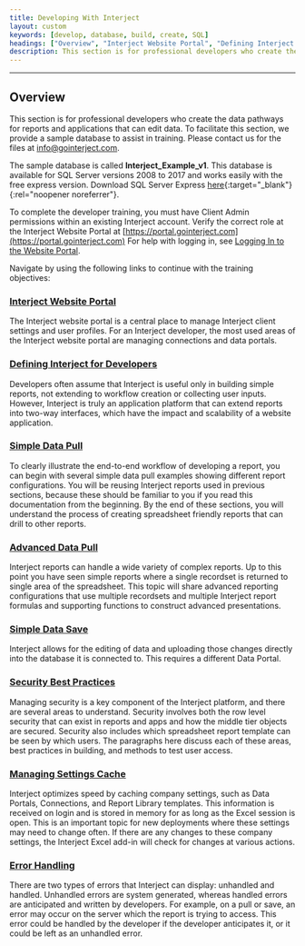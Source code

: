```yaml
---
title: Developing With Interject
layout: custom
keywords: [develop, database, build, create, SQL]
headings: ["Overview", "Interject Website Portal", "Defining Interject for Developers", "Simple Data Pull", "Advanced Data Pull", "Simple Data Save", "Security Best Practices", "Managing Settings Cache", "Error Handling"]
description: This section is for professional developers who create the data pathways for reports and applications that can edit data. To facilitate this section, we provide a sample database to assist in training.
---
```

* * *

## Overview

This section is for professional developers who create the data pathways for reports and applications that can edit data. To facilitate this section, we provide a sample database to assist in training. Please contact us for the files at [info@gointerject.com](mailto:info@gointerject.com).

The sample database is called **Interject_Example_v1**. This database is available for SQL Server versions 2008 to 2017 and works easily with the free express version. Download SQL Server Express [here](https://www.microsoft.com/en-us/sql-server/sql-server-editions-express){:target="_blank"}{:rel="noopener noreferrer"}.

To complete the developer training, you must have Client Admin permissions within an existing Interject account. Verify the correct role at the Interject Website Portal at [https://portal.gointerject.com](https://portal.gointerject.com) For help with logging in, see [Logging In to the Website Portal](/wPortal/Logging-In-to-Website-Portal.html).

Navigate by using the following links to continue with the training objectives:

### [Interject Website Portal](/wGetStarted/Interject-Website-Portal.html)

The Interject website portal is a central place to manage Interject client settings and user profiles. For an Interject developer, the most used areas of the Interject website portal are managing connections and data portals.

### [Defining Interject for Developers](/wGetStarted/Defining-Interject-for-Developers.html)

Developers often assume that Interject is useful only in building simple reports, not extending to workflow creation or collecting user inputs. However, Interject is truly an application platform that can extend reports into two-way interfaces, which have the impact and scalability of a website application.

### [Simple Data Pull](/wGetStarted/Simple-Data-Pull.html)

To clearly illustrate the end-to-end workflow of developing a report, you can begin with several simple data pull examples showing different report configurations. You will be reusing Interject reports used in previous sections, because these should be familiar to you if you read this documentation from the beginning. By the end of these sections, you will understand the process of creating spreadsheet friendly reports that can drill to other reports.

### [Advanced Data Pull](/wGetStarted/Advanced-Data-Pull.html)

Interject reports can handle a wide variety of complex reports. Up to this point you have seen simple reports where a single recordset is returned to single area of the spreadsheet. This topic will share advanced reporting configurations that use multiple recordsets and multiple Interject report formulas and supporting functions to construct advanced presentations.

### [Simple Data Save](/wGetStarted/Simple-Data-Save.html)

Interject allows for the editing of data and uploading those changes directly into the database it is connected to. This requires a different Data Portal.

### [Security Best Practices](/wGetStarted/Security-Best-Practices.html)

Managing security is a key component of the Interject platform, and there are several areas to understand. Security involves both the row level security that can exist in reports and apps and how the middle tier objects are secured. Security also includes which spreadsheet report template can be seen by which users. The paragraphs here discuss each of these areas, best practices in building, and methods to test user access.

### [Managing Settings Cache](/wGetStarted/Managing-Settings-Cache.html)

Interject optimizes speed by caching company settings, such as Data Portals, Connections, and Report Library templates. This information is received on login and is stored in memory for as long as the Excel session is open. This is an important topic for new deployments where these settings may need to change often. If there are any changes to these company settings, the Interject Excel add-in will check for changes at various actions.

### [Error Handling](/wGetStarted/L-Dev-Error-Handling.html)

There are two types of errors that Interject can display: unhandled and handled. Unhandled errors are system generated, whereas handled errors are anticipated and written by developers. For example, on a pull or save, an error may occur on the server which the report is trying to access. This error could be handled by the developer if the developer anticipates it, or it could be left as an unhandled error.